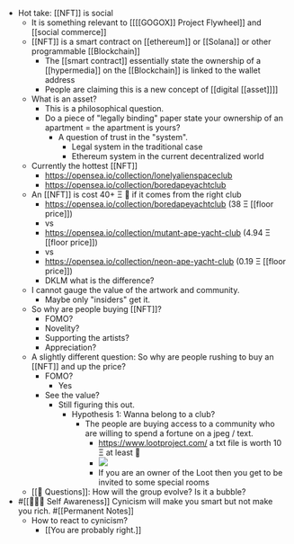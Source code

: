 - Hot take: [[NFT]] is social
    - It is something relevant to [[[[GOGOX]] Project Flywheel]] and [[social commerce]]
    - [[NFT]] is a smart contract on [[ethereum]] or [[Solana]] or other programmable [[Blockchain]]
        - The [[smart contract]] essentially state the ownership of a [[hypermedia]] on the [[Blockchain]] is linked to the wallet address
        - People are claiming this is a new concept of [[digital [[asset]]]]
    - What is an asset?
        - This is a philosophical question.
        - Do a piece of "legally binding" paper state your ownership of an apartment = the apartment is yours?
            - A question of trust in the "system".
                - Legal system in the traditional case
                - Ethereum system in the current decentralized world
    - Currently the hottest [[NFT]]
        - https://opensea.io/collection/lonelyalienspaceclub
        - https://opensea.io/collection/boredapeyachtclub
    - An [[NFT]] is cost 40+ Ξ 🤯 if it comes from the right club
        - https://opensea.io/collection/boredapeyachtclub (38 Ξ [[floor price]])
        - vs
        - https://opensea.io/collection/mutant-ape-yacht-club (4.94 Ξ [[floor price]])
        - vs
        - https://opensea.io/collection/neon-ape-yacht-club (0.19 Ξ [[floor price]])
        - DKLM what is the difference?
    - I cannot gauge the value of the artwork and community.
        - Maybe only "insiders" get it.
    - So why are people buying [[NFT]]?
        - FOMO?
        - Novelity?
        - Supporting the artists?
        - Appreciation?
    - A slightly different question: So why are people rushing to buy an [[NFT]] and up the price?
        - FOMO?
            - Yes
        - See the value?
            - Still figuring this out.
                - Hypothesis 1: Wanna belong to a club?
                    - The people are buying access to a community who are willing to spend a fortune on a jpeg / text.
                        - https://www.lootproject.com/ a txt file is worth 10 Ξ at least 🤯 
                        - ![](https://firebasestorage.googleapis.com/v0/b/firescript-577a2.appspot.com/o/imgs%2Fapp%2FIndieHacker%2FsNyRmB6bg8.png?alt=media&token=e6fee5d5-11bd-4c36-a703-97e100f58cd6)
                        - If you are an owner of the Loot then you get to be invited to some special rooms
    - [[🤔 Questions]]: How will the group evolve? Is it a bubble?
- #[[🧘🏻‍♂️ Self Awareness]] Cynicism will make you smart but not make you rich. #[[Permanent Notes]]
    - How to react to cynicism?
        - [[You are probably right.]]
